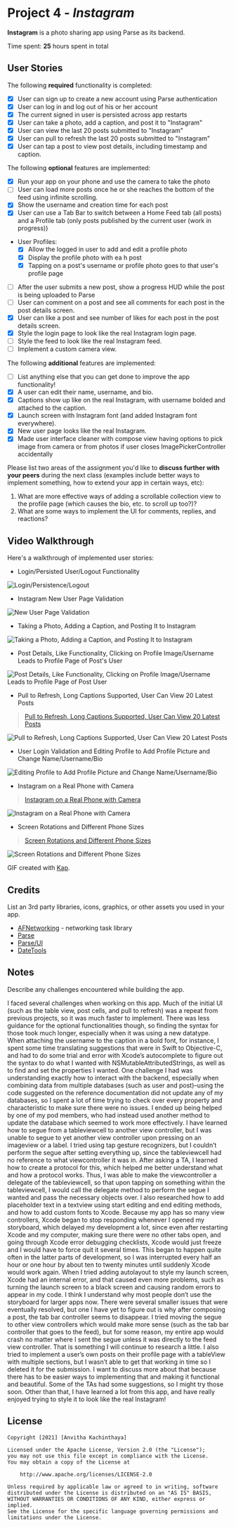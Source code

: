 # Project 4 - *Instagram*

**Instagram** is a photo sharing app using Parse as its backend.

Time spent: **25** hours spent in total

## User Stories

The following **required** functionality is completed:

- [X] User can sign up to create a new account using Parse authentication
- [X] User can log in and log out of his or her account
- [X] The current signed in user is persisted across app restarts
- [X] User can take a photo, add a caption, and post it to "Instagram"
- [X] User can view the last 20 posts submitted to "Instagram"
- [X] User can pull to refresh the last 20 posts submitted to "Instagram"
- [X] User can tap a post to view post details, including timestamp and caption.

The following **optional** features are implemented:

- [X] Run your app on your phone and use the camera to take the photo
- [ ] User can load more posts once he or she reaches the bottom of the feed using infinite scrolling.
- [X] Show the username and creation time for each post
- [X] User can use a Tab Bar to switch between a Home Feed tab (all posts) and a Profile tab (only posts published by the current user (work in progress))
- User Profiles:
  - [X] Allow the logged in user to add and edit a profile photo
  - [X] Display the profile photo with ea h post
  - [X] Tapping on a post's username or profile photo goes to that user's profile page
- [ ] After the user submits a new post, show a progress HUD while the post is being uploaded to Parse
- [ ] User can comment on a post and see all comments for each post in the post details screen.
- [X] User can like a post and see number of likes for each post in the post details screen.
- [X] Style the login page to look like the real Instagram login page.
- [ ] Style the feed to look like the real Instagram feed.
- [ ] Implement a custom camera view.

The following **additional** features are implemented:

- [ ] List anything else that you can get done to improve the app functionality!
- [X] A user can edit their name, username, and bio.
- [X] Captions show up like on the real Instagram, with username bolded and attached to the caption.
- [X] Launch screen with Instagram font (and added Instagram font everywhere).
- [X] New user page looks like the real Instagram.
- [X] Made user interface cleaner with compose view having options to pick image from camera or from photos if user closes ImagePickerController accidentally

Please list two areas of the assignment you'd like to **discuss further with your peers** during the next class (examples include better ways to implement something, how to extend your app in certain ways, etc):

1. What are more effective ways of adding a scrollable collection view to the profile page (which causes the bio, etc. to scroll up too?)?
2. What are some ways to implement the UI for comments, replies, and reactions?

## Video Walkthrough

Here's a walkthrough of implemented user stories:

- Login/Persisted User/Logout Functionality
<img src='http://g.recordit.co/gNVzXSV6vH.gif' title='Login/Persistence/Logout' width='' alt='Login/Persistence/Logout' />

- Instagram New User Page Validation
<img src='http://g.recordit.co/Wxq7S27XSO.gif' title='New User Page Validation' width='' alt='New User Page Validation' />

- Taking a Photo, Adding a Caption, and Posting It to Instagram
<img src='http://g.recordit.co/xTTElvWY4r.gif' title='Taking a Photo, Adding a Caption, and Posting It to Instagram' width='' alt='Taking a Photo, Adding a Caption, and Posting It to Instagram' />

- Post Details, Like Functionality, Clicking on Profile Image/Username Leads to Profile Page of Post's User
<img src='http://g.recordit.co/LsI6DPhz1N.gif' title='Post Details, Like Functionality, Clicking on Profile Image/Username Leads to Profile Page of Post User' width='' alt='Post Details, Like Functionality, Clicking on Profile Image/Username Leads to Profile Page of Post User' />

- Pull to Refresh, Long Captions Supported, User Can View 20 Latest Posts
<blockquote lang="en"><a href="http://g.recordit.co/IVa4j6phxS.gif">Pull to Refresh, Long Captions Supported, User Can View 20 Latest Posts</a></blockquote>
<img src='http://g.recordit.co/IVa4j6phxS.gif' title='Pull to Refresh, Long Captions Supported, User Can View 20 Latest Posts' width='' alt='Pull to Refresh, Long Captions Supported, User Can View 20 Latest Posts' />

- User Login Validation and Editing Profile to Add Profile Picture and Change Name/Username/Bio
<img src='http://g.recordit.co/P4qtRtEoKM.gif' title='Editing Profile to Add Profile Picture and Change Name/Username/Bio' width='' alt='Editing Profile to Add Profile Picture and Change Name/Username/Bio' />

- Instagram on a Real Phone with Camera
<blockquote lang="en"><a href="https://imgur.com/a/hQ3XOa4.gif">Instagram on a Real Phone with Camera</a></blockquote>
<img src='https://imgur.com/a/hQ3XOa4.gif' title='Instagram on a Real Phone with Camera' width='' alt='Instagram on a Real Phone with Camera' />

- Screen Rotations and Different Phone Sizes
<blockquote lang="en"><a href="http://g.recordit.co/xm4jrqmcQp.gif">Screen Rotations and Different Phone Sizes</a></blockquote>
<img src='http://g.recordit.co/xm4jrqmcQp.gif' title='Screen Rotations and Different Phone Sizes' width='' alt='Screen Rotations and Different Phone Sizes' />

GIF created with [Kap](https://getkap.co/).

## Credits

List an 3rd party libraries, icons, graphics, or other assets you used in your app.

- [AFNetworking](https://github.com/AFNetworking/AFNetworking) - networking task library
- [Parse](https://www.back4app.com/docs/get-started/welcome)
- [Parse/UI](https://github.com/parse-community/ParseUI-iOS)
- [DateTools](https://github.com/MatthewYork/DateTools)


## Notes

Describe any challenges encountered while building the app.

I faced several challenges when working on this app. Much of the initial UI (such as the table view, post cells, and pull to refresh) was a repeat from previous projects, so it was much faster to implement. There was less guidance for the optional functionalities though, so finding the syntax for those took much longer, especially when it was using a new datatype. When attaching the username to the caption in a bold font, for instance, I spent some time translating suggestions that were in Swift to Objective-C, and had to do some trial and error with Xcode’s autocomplete to figure out the syntax to do what I wanted with NSMutableAttributedStrings, as well as to find and set the properties I wanted. One challenge I had was understanding exactly how to interact with the backend, especially when combining data from multiple databases (such as user and post)–using the code suggested on the reference documentation did not update any of my databases, so I spent a lot of time trying to check over every property and characteristic to make sure there were no issues. I ended up being helped by one of my pod members, who had instead used another method to update the database which seemed to work more effectively. I have learned how to segue from a tableviewcell to another view controller, but I was unable to segue to yet another view controller upon pressing on an imageview or a label. I tried using tap gesture recognizers, but I couldn’t perform the segue after setting everything up, since the tableviewcell had no reference to what viewcontroller it was in. After asking a TA, I learned how to create a protocol for this, which helped me better understand what and how a protocol works. Thus, I was able to make the viewcontroller a delegate of the tableviewcell, so that upon tapping on something within the tableviewcell, I would call the delegate method to perform the segue I wanted and pass the necessary objects over. I also researched how to add placeholder text in a textview using start editing and end editing methods, and how to add custom fonts to Xcode. Because my app has so many view controllers, Xcode began to stop responding whenever I opened my storyboard, which delayed my development a lot, since even after restarting Xcode and my computer, making sure there were no other tabs open, and going through Xcode error debugging checklists, Xcode would just freeze and I would have to force quit it several times. This began to happen quite often in the latter parts of development, so I was interrupted every half an hour or one hour by about ten to twenty minutes until suddenly Xcode would work again. When I tried adding autolayout to style my launch screen, Xcode had an internal error, and that caused even more problems, such as turning the launch screen to a black screen and causing random errors to appear in my code. I think I understand why most people don’t use the storyboard for larger apps now. There were several smaller issues that were eventually resolved, but one I have yet to figure out is why after composing a post, the tab bar controller seems to disappear. I tried moving the segue to other view controllers which would make more sense (such as the tab bar controller that goes to the feed), but for some reason, my entire app would crash no matter where I sent the segue unless it was directly to the feed view controller. That is something I will continue to research a little. I also tried to implement a user’s own posts on their profile page with a tableView with multiple sections, but I wasn’t able to get that working in time so I deleted it for the submission. I want to discuss more about that because there has to be easier ways to implementing that and making it functional and beautiful. Some of the TAs had some suggestions, so I might try those soon. Other than that, I have learned a lot from this app, and have really enjoyed trying to style it to look like the real Instagram!

## License

    Copyright [2021] [Anvitha Kachinthaya]

    Licensed under the Apache License, Version 2.0 (the "License");
    you may not use this file except in compliance with the License.
    You may obtain a copy of the License at

        http://www.apache.org/licenses/LICENSE-2.0

    Unless required by applicable law or agreed to in writing, software
    distributed under the License is distributed on an "AS IS" BASIS,
    WITHOUT WARRANTIES OR CONDITIONS OF ANY KIND, either express or implied.
    See the License for the specific language governing permissions and
    limitations under the License.
